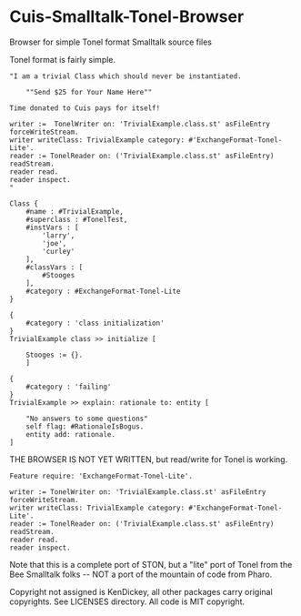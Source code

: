 # Cuis-Smalltalk-Tonel-Browser
Browser for simple Tonel format Smalltalk source files

Tonel format is fairly simple.
````
"I am a trivial Class which should never be instantiated.

	""Send $25 for Your Name Here""
	
Time donated to Cuis pays for itself!

writer :=  TonelWriter on: 'TrivialExample.class.st' asFileEntry forceWriteStream.
writer writeClass: TrivialExample category: #'ExchangeFormat-Tonel-Lite'.
reader := TonelReader on: ('TrivialExample.class.st' asFileEntry) readStream.
reader read.
reader inspect.
"

Class {
	#name : #TrivialExample,
	#superclass : #TonelTest,
	#instVars : [
		'larry',
		'joe',
		'curley'
	],
	#classVars : [
		#Stooges
	],
	#category : #ExchangeFormat-Tonel-Lite
}

{
	#category : 'class initialization'
}
TrivialExample class >> initialize [

	Stooges := {}.
	]

{
	#category : 'failing'
}
TrivialExample >> explain: rationale to: entity [

	"No answers to some questions"
	self flag: #RationaleIsBogus.
	entity add: rationale.
]
````


THE BROWSER IS NOT YET WRITTEN, but read/write for Tonel is working.

````Smalltalk
Feature require: 'ExchangeFormat-Tonel-Lite'.

writer := TonelWriter on: 'TrivialExample.class.st' asFileEntry forceWriteStream.
writer writeClass: TrivialExample category: #'ExchangeFormat-Tonel-Lite'.
reader := TonelReader on: ('TrivialExample.class.st' asFileEntry) readStream.
reader read.
reader inspect.
````

Note that this is a complete port of STON, but a "lite" port of Tonel from the Bee Smalltalk folks --
NOT a port of the mountain of code from Pharo.  

Copyright not assigned is KenDickey, all other packages carry original copyrights.
See LICENSES directory.
All code is MIT copyright.
